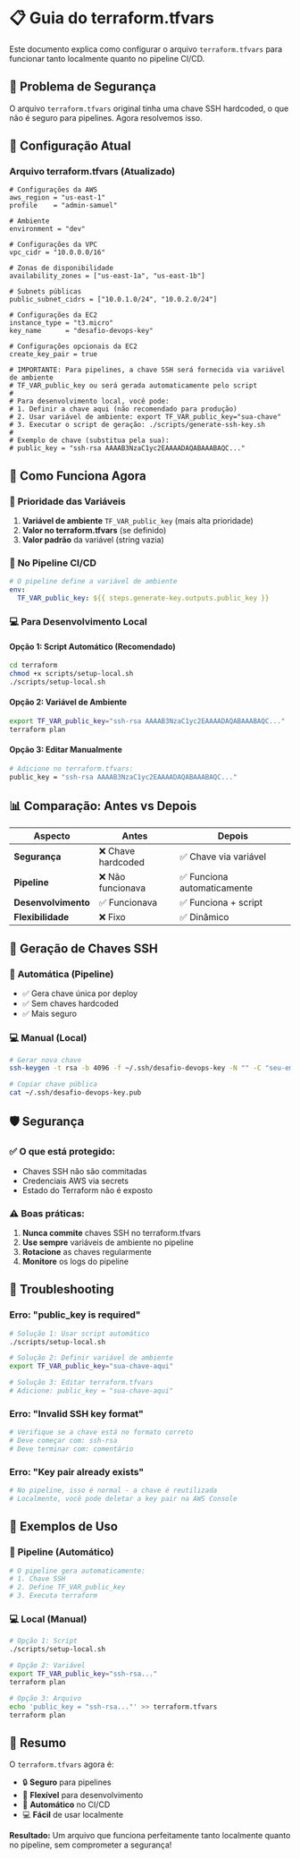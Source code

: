 # 📋 Guia do terraform.tfvars

Este documento explica como configurar o arquivo `terraform.tfvars` para funcionar tanto localmente quanto no pipeline CI/CD.

## 🚨 Problema de Segurança

O arquivo `terraform.tfvars` original tinha uma chave SSH hardcoded, o que não é seguro para pipelines. Agora resolvemos isso.

## 🔧 Configuração Atual

### Arquivo terraform.tfvars (Atualizado)

```hcl
# Configurações da AWS
aws_region = "us-east-1"
profile    = "admin-samuel"

# Ambiente
environment = "dev"

# Configurações da VPC
vpc_cidr = "10.0.0.0/16"

# Zonas de disponibilidade
availability_zones = ["us-east-1a", "us-east-1b"]

# Subnets públicas
public_subnet_cidrs = ["10.0.1.0/24", "10.0.2.0/24"]

# Configurações da EC2
instance_type = "t3.micro"
key_name      = "desafio-devops-key"

# Configurações opcionais da EC2
create_key_pair = true

# IMPORTANTE: Para pipelines, a chave SSH será fornecida via variável de ambiente
# TF_VAR_public_key ou será gerada automaticamente pelo script
# 
# Para desenvolvimento local, você pode:
# 1. Definir a chave aqui (não recomendado para produção)
# 2. Usar variável de ambiente: export TF_VAR_public_key="sua-chave"
# 3. Executar o script de geração: ./scripts/generate-ssh-key.sh
#
# Exemplo de chave (substitua pela sua):
# public_key = "ssh-rsa AAAAB3NzaC1yc2EAAAADAQABAAABAQC..."
```

## 🎯 Como Funciona Agora

### 🔄 **Prioridade das Variáveis**

1. **Variável de ambiente** `TF_VAR_public_key` (mais alta prioridade)
2. **Valor no terraform.tfvars** (se definido)
3. **Valor padrão** da variável (string vazia)

### 🚀 **No Pipeline CI/CD**

```yaml
# O pipeline define a variável de ambiente
env:
  TF_VAR_public_key: ${{ steps.generate-key.outputs.public_key }}
```

### 💻 **Para Desenvolvimento Local**

#### Opção 1: Script Automático (Recomendado)
```bash
cd terraform
chmod +x scripts/setup-local.sh
./scripts/setup-local.sh
```

#### Opção 2: Variável de Ambiente
```bash
export TF_VAR_public_key="ssh-rsa AAAAB3NzaC1yc2EAAAADAQABAAABAQC..."
terraform plan
```

#### Opção 3: Editar Manualmente
```bash
# Adicione no terraform.tfvars:
public_key = "ssh-rsa AAAAB3NzaC1yc2EAAAADAQABAAABAQC..."
```

## 📊 Comparação: Antes vs Depois

| Aspecto | Antes | Depois |
|---------|-------|--------|
| **Segurança** | ❌ Chave hardcoded | ✅ Chave via variável |
| **Pipeline** | ❌ Não funcionava | ✅ Funciona automaticamente |
| **Desenvolvimento** | ✅ Funcionava | ✅ Funciona + script |
| **Flexibilidade** | ❌ Fixo | ✅ Dinâmico |

## 🔑 Geração de Chaves SSH

### 🚀 **Automática (Pipeline)**
- ✅ Gera chave única por deploy
- ✅ Sem chaves hardcoded
- ✅ Mais seguro

### 💻 **Manual (Local)**
```bash
# Gerar nova chave
ssh-keygen -t rsa -b 4096 -f ~/.ssh/desafio-devops-key -N "" -C "seu-email@exemplo.com"

# Copiar chave pública
cat ~/.ssh/desafio-devops-key.pub
```

## 🛡️ Segurança

### ✅ **O que está protegido:**
- Chaves SSH não são commitadas
- Credenciais AWS via secrets
- Estado do Terraform não é exposto

### ⚠️ **Boas práticas:**
1. **Nunca commite** chaves SSH no terraform.tfvars
2. **Use sempre** variáveis de ambiente no pipeline
3. **Rotacione** as chaves regularmente
4. **Monitore** os logs do pipeline

## 🔧 Troubleshooting

### Erro: "public_key is required"
```bash
# Solução 1: Usar script automático
./scripts/setup-local.sh

# Solução 2: Definir variável de ambiente
export TF_VAR_public_key="sua-chave-aqui"

# Solução 3: Editar terraform.tfvars
# Adicione: public_key = "sua-chave-aqui"
```

### Erro: "Invalid SSH key format"
```bash
# Verifique se a chave está no formato correto
# Deve começar com: ssh-rsa
# Deve terminar com: comentário
```

### Erro: "Key pair already exists"
```bash
# No pipeline, isso é normal - a chave é reutilizada
# Localmente, você pode deletar a key pair na AWS Console
```

## 📝 Exemplos de Uso

### 🚀 **Pipeline (Automático)**
```yaml
# O pipeline gera automaticamente:
# 1. Chave SSH
# 2. Define TF_VAR_public_key
# 3. Executa terraform
```

### 💻 **Local (Manual)**
```bash
# Opção 1: Script
./scripts/setup-local.sh

# Opção 2: Variável
export TF_VAR_public_key="ssh-rsa..."
terraform plan

# Opção 3: Arquivo
echo 'public_key = "ssh-rsa..."' >> terraform.tfvars
terraform plan
```

## 🎯 Resumo

O `terraform.tfvars` agora é:
- 🔒 **Seguro** para pipelines
- 🔄 **Flexível** para desenvolvimento
- 🚀 **Automático** no CI/CD
- 💻 **Fácil** de usar localmente

**Resultado:** Um arquivo que funciona perfeitamente tanto localmente quanto no pipeline, sem comprometer a segurança! 